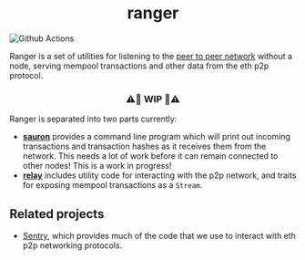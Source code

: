 # <h1 align="center"> ranger </h1>

![Github Actions](https://github.com/Rjected/ranger/workflows/Tests/badge.svg)

Ranger is a set of utilities for listening to the [peer to peer network](https://github.com/ethereum/devp2p/blob/master/caps/eth.md) without a node, serving mempool transactions and other data from the eth p2p protocol.

### <p align="center"> ⚠️🚧 WIP 🚧⚠️ </p>

Ranger is separated into two parts currently:
 * [**sauron**](./cli/) provides a command line program which will print out
     incoming transactions and transaction hashes as it receives them from the
     network. This needs a lot of work before it can remain connected to other
     nodes! This is a work in progress!
 * [**relay**](./relay/) includes utility code for interacting with the p2p
     network, and traits for exposing mempool transactions as a `Stream`.

## Related projects
 * [Sentry](https://github.com/akula-bft/akula/tree/master/src/sentry), which provides much of the code that we use to interact with eth p2p networking protocols.
